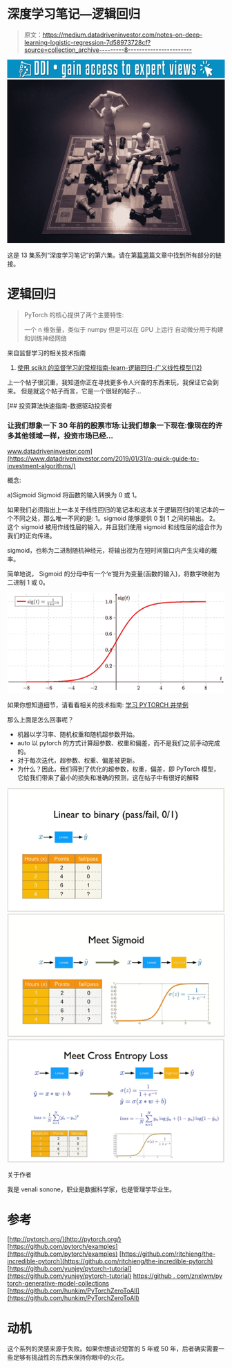 # 深度学习笔记—逻辑回归

> 原文：<https://medium.datadriveninvestor.com/notes-on-deep-learning-logistic-regression-7d58973728cf?source=collection_archive---------8----------------------->

[![](img/175ba7cb06f4b7943cf7cf79caa80eb6.png)](http://www.track.datadriveninvestor.com/1B9E)![](img/a10bdb7c29b369ac55ca9b1b8b33b2b9.png)

这是 13 集系列“深度学习笔记”的第六集。请在第[篇第](https://medium.com/datadriveninvestor/notes-on-deep-learning-getting-started-db3135be7c80)篇文章中找到所有部分的链接。

# 逻辑回归

> PyTorch 的核心提供了两个主要特性:
> 
> 一个 n 维张量，类似于 numpy 但是可以在 GPU 上运行
> 自动微分用于构建和训练神经网络

来自监督学习的相关技术指南

1.  [使用 scikit 的监督学习的常规指南-learn-逻辑回归-广义线性模型(12)](https://medium.com/@venali/conventional-guide-to-supervised-learning-with-scikit-learn-logistic-regression-generalized-e9783c414588)

上一个帖子很沉重，我知道你正在寻找更多令人兴奋的东西来玩，我保证它会到来。
但是就这个帖子而言，它是一个很轻的帖子…

[](https://www.datadriveninvestor.com/2019/01/31/a-quick-guide-to-investment-algorithms/) [## 投资算法快速指南-数据驱动投资者

### 让我们想象一下 30 年前的股票市场:让我们想象一下现在:像现在的许多其他领域一样，投资市场已经…

www.datadriveninvestor.com](https://www.datadriveninvestor.com/2019/01/31/a-quick-guide-to-investment-algorithms/) 

概念:

a)Sigmoid
Sigmoid 将函数的输入转换为 0 或 1。

如果我们必须指出上一本关于线性回归的笔记本和这本关于逻辑回归的笔记本的一个不同之处，那么唯一不同的是:
1。sigmoid 能够提供 0 到 1 之间的输出。
2。这个 sigmoid 被用作线性层的输入，并且我们使用 sigmoid 和线性层的组合作为我们的正向传递。

sigmoid，也称为二进制随机神经元，将输出视为在短时间窗口内产生尖峰的概率。

简单地说，
Sigmoid 的分母中有一个‘e’提升为变量(函数的输入)，将数字映射为二进制 1 或 0。

![](img/eeeecd7675cfd5de529f1bdabf631031.png)

如果你想知道细节，请看看相关的技术指南:
[学习 PYTORCH 并举例](https://pytorch.org/tutorials/beginner/pytorch_with_examples.html)

那么上面是怎么回事呢？

*   机器以学习率、随机权重和随机超参数开始。
*   auto 以 pytorch 的方式计算超参数、权重和偏差，而不是我们之前手动完成的。
*   对于每次迭代，超参数、权重、偏差被更新。
*   为什么？因此，我们得到了优化的超参数，权重，偏差，即 PyTorch 模型，它给我们带来了最小的损失和准确的预测，这在帖子中有很好的解释

![](img/4bdfffbd8ba369c58f5b575c263c5c15.png)![](img/855d8013b7563882d61b20d1d143eefa.png)![](img/b572ae27ab926726ea18a5f2f85ad75f.png)

关于作者

我是 venali sonone，职业是数据科学家，也是管理学毕业生。

# 参考

[http://pytorch.org/](http://pytorch.org/)
[https://github.com/pytorch/examples](https://github.com/pytorch/examples)
[https://github.com/ritchieng/the-incredible-pytorch](https://github.com/ritchieng/the-incredible-pytorch)
[https://github.com/yunjey/pytorch-tutorial](https://github.com/yunjey/pytorch-tutorial)
[https://github . com/znxlwm/py torch-generative-model-collections](https://github.com/znxlwm/pytorch-generative-model-collections)
[https://github.com/hunkim/PyTorchZeroToAll](https://github.com/hunkim/PyTorchZeroToAll)

# 动机

这个系列的灵感来源于失败。如果你想谈论短暂的 5 年或 50 年，后者确实需要一些足够有挑战性的东西来保持你眼中的火花。